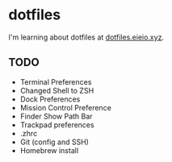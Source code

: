 # dotfiles

I'm learning about dotfiles at [dotfiles.eieio.xyz](https://dotfiles.eieio.xyz).

## TODO
- Terminal Preferences
- Changed Shell to ZSH
- Dock Preferences
- Mission Control Preference
- Finder Show Path Bar
- Trackpad preferences
- .zhrc
- Git (config and SSH)
- Homebrew install
